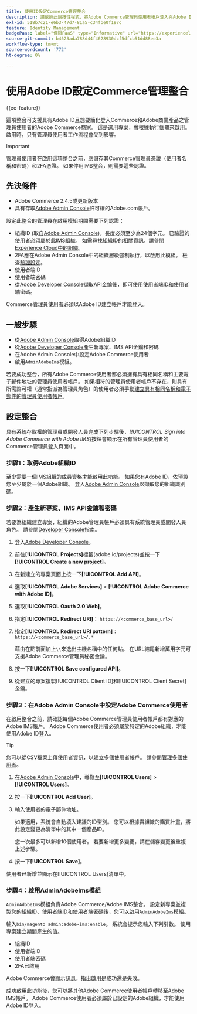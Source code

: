 ```yaml
---
title: 使用ID設定Commerce管理整合
description: 請依照此選擇性程式，將Adobe Commerce管理員使用者帳戶登入與Adobe ID整合。
exl-id: 518b7c21-e6b3-47d7-81a5-c34fbe0f197c
feature: Identity Management
badgePaas: label="僅限PaaS" type="Informative" url="https://experienceleague.adobe.com/en/docs/commerce/user-guides/product-solutions" tooltip="僅適用於雲端專案(Adobe管理的PaaS基礎結構)和內部部署專案的Adobe Commerce 。"
source-git-commit: b4623ada788d44f4628930dcf5dfcb51dd88ee3a
workflow-type: tm+mt
source-wordcount: '772'
ht-degree: 0%

---
```


# 使用Adobe ID設定Commerce管理整合

{{ee-feature}}

這項整合可支援具有Adobe ID且想要簡化登入Commerce和Adobe商業產品之管理員使用者的Adobe Commerce商家。 這是選用專案，會根據執行個體來啟用。 啟用時，只有管理員使用者工作流程會受到影響。 

>[!IMPORTANT]
>
>管理員使用者在啟用這項整合之前，應儲存其Commerce管理員憑證（使用者名稱和密碼）和2FA憑證。 如果停用IMS整合，則需要這些認證。

## 先決條件

* Adobe Commerce 2.4.5或更新版本
* 具有存取[Adobe Admin Console](https://adminconsole.adobe.com/)許可權的Adobe.com帳戶。

設定此整合的管理員在啟用模組期間需要下列認證：

* 組織ID (取自[Adobe Admin Console](https://adminconsole.adobe.com/))，長度必須至少為24個字元。 已驗證的使用者必須屬於此IMS組織。 如需尋找組織ID的相關資訊，請參閱[Experience Cloud中的組織](https://experienceleague.adobe.com/docs/core-services/interface/administration/organizations.html)。
* 2FA應在Adobe Admin Console中的組織層級強制執行，以啟用此模組。 檢查[驗證設定](https://helpx.adobe.com/enterprise/using/authentication-settings.html#two-step-verification)。
* 使用者端ID
* 使用者端密碼
* 從[Adobe Developer Console](https://developer.adobe.com/developer-console/docs/guides/credentials/)擷取API金鑰後，即可使用使用者端ID和使用者端密碼。

Commerce管理員使用者必須以Adobe ID建立帳戶才能登入。

## 一般步驟

* 從[Adobe Admin Console](https://adminconsole.adobe.com/)取得Adobe組織ID
* 從[Adobe Developer Console](https://developer.adobe.com/)產生新專案、IMS API金鑰和密碼
* 在Adobe Admin Console中設定Adobe Commerce使用者
* 啟用`AdminAdobeIms`模組。

若要成功整合，所有Adobe Commerce使用者都必須擁有具有相同名稱和主要電子郵件地址的管理員使用者帳戶。 如果相符的管理員使用者帳戶不存在，則具有所需許可權（通常指派為管理員角色）的使用者必須手動[建立具有相同名稱和電子郵件的管理員使用者帳戶](../systems/permissions-users-all.md#create-a-user)。

## 設定整合

具有系統存取權的管理員或開發人員完成下列步驟後，_[!UICONTROL Sign into Adobe Commerce with Adobe IMS]_&#x200B;按鈕會顯示在所有管理員使用者的Commerce管理員登入頁面中。

### 步驟1：取得Adobe組織ID

至少需要一個IMS組織的成員資格才能啟用此功能。 如果您有Adobe ID，依預設您至少屬於一個Adobe組織。 登入[Adobe Admin Console](https://adminconsole.adobe.com/)以擷取您的組織識別碼。

### 步驟2：產生新專案、IMS API金鑰和密碼

若要為組織建立專案，組織的Adobe管理員帳戶必須具有系統管理員或開發人員角色。 請參閱[Developer Console指南](https://developer.adobe.com/developer-console/docs/guides/projects/)。

1. 登入[Adobe Developer Console](https://developer.adobe.com/)。
1. 前往&#x200B;**[!UICONTROL Projects]**&#x200B;標籤(adobe.io/projects)並按一下&#x200B;**[!UICONTROL Create a new project]**。
1. 在新建立的專案頁面上按一下&#x200B;**[!UICONTROL Add API]**。
1. 選取&#x200B;**[!UICONTROL Adobe Services]** > **[!UICONTROL Adobe Commerce with Adobe ID]**。
1. 選取&#x200B;**[!UICONTROL Oauth 2.0 Web]**。
1. 指定&#x200B;**[!UICONTROL Redirect URI]**： `https://<commerce_base_url>/`
1. 指定&#x200B;**[!UICONTROL Redirect URI pattern]**： `https://<commerce_base_url>/.*`

   藉由在點前面加上`\\`來逸出主機名稱中的任何點。 在URL結尾新增萬用字元可支援Adobe Commerce管理員秘密金鑰。

1. 按一下&#x200B;**[!UICONTROL Save configured API]**。
1. 從建立的專案複製[!UICONTROL Client ID]和[!UICONTROL Client Secret]金鑰。

### 步驟3：在Adobe Admin Console中設定Adobe Commerce使用者

在啟用整合之前，請確認每個Adobe Commerce管理員使用者帳戶都有對應的Adobe IMS帳戶。 Adobe Commerce使用者必須屬於特定的Adobe組織，才能使用Adobe ID登入。

>[!TIP]
>
>您可以從CSV檔案上傳使用者資訊，以建立多個使用者帳戶。 請參閱[管理多個使用者](https://helpx.adobe.com/enterprise/using/bulk-upload-users.html)。

1. 在[Adobe Admin Console](https://helpx.adobe.com/tw/enterprise/using/admin-console.html)中，導覽至&#x200B;**[!UICONTROL Users]** > **[!UICONTROL Users]**。

1. 按一下&#x200B;**[!UICONTROL Add User]**。

1. 輸入使用者的電子郵件地址。

   如果適用，系統會自動填入建議的ID型別。 您可以根據貴組織的購買計畫，將此設定變更為清單中的其中一個產品ID。

   您一次最多可以新增10個使用者。 若要新增更多變更，請在儲存變更後重複上述步驟。

1. 按一下&#x200B;**[!UICONTROL Save]**。

使用者已新增並顯示在[!UICONTROL Users]清單中。

### 步驟4：啟用AdminAdobeIms模組

`AdminAdobeIms`模組負責Adobe Commerce/Adobe IMS整合。 設定新專案並複製您的組織ID、使用者端ID和使用者端密碼後，您可以啟用`AdminAdobeIms`模組。

輸入`bin/magento admin:adobe-ims:enable`。 系統會提示您輸入下列引數。 使用專案建立期間產生的值。

* 組織ID
* 使用者端ID
* 使用者端密碼
* 2FA已啟用

Adobe Commerce會顯示訊息，指出啟用是成功還是失敗。

成功啟用此功能後，您可以將其他Adobe Commerce使用者帳戶轉移至Adobe IMS帳戶。 Adobe Commerce使用者必須屬於已設定的Adobe組織，才能使用Adobe ID登入。
